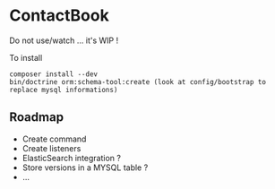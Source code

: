 ContactBook
===========

Do not use/watch ... it's WIP !

To install


```
composer install --dev
bin/doctrine orm:schema-tool:create (look at config/bootstrap to replace mysql informations)
```

Roadmap
-------

- Create command
- Create listeners
- ElasticSearch integration ?
- Store versions in a MYSQL table ?
- ...
